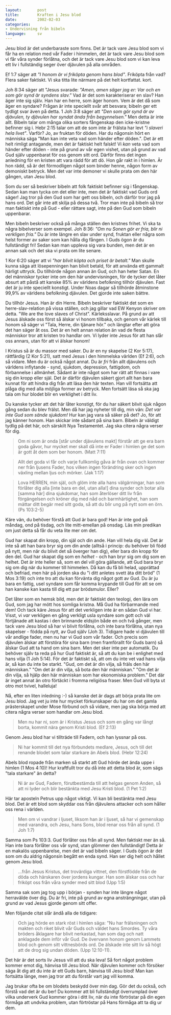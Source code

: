 ```yaml
---
layout:       post
title:        Kraften i Jesu blod
date:         2002-02-03
categories:
- Undervisning från bibeln
language:     sv
---
```

Jesu blod är det underbaraste som finns. Det är tack vare Jesu
blod som vi får ha en relation med vår Fader i himmelen, det är tack
vare Jesu blod som vi får våra synder förlåtna, och det är tack vare
Jesu blod som vi kan leva ett liv i fullständig seger över djävulen på
alla områden.


Ef 1:7 säger att <em>"I honom är vi friköpta
genom hans blod"</em>. Friköpta från vad? Flera saker faktiskt. Vi
ska titta lite närmare på det helt kortfattat. kort.

Joh 8:34
säger att "Jesus svarade: <em>"Amen, amen säger jag er: Var och en
som gör synd är syndens slav."</em> Vad är det som karakteriserar en
slav? Han äger inte sig själv. Han har en herre, som äger honom. Vem
är det då som äger en syndare? Frågan är inte speciellt svår att
besvara; bibeln ger ett tydligt svar även på detta. 1 Joh 3:8 säger
att <em>"Den som gör synd är av djävulen, ty djävulen har syndat ända
från begynnelsen."</em> Men detta är inte allt. Bibeln talar om många
olika sorters fångenskap den icke-kristne befinner sig i. Hebr 2:15
talar om att de som inte är frälsta har levt <em>"i slaveri hela
livet"</em>. Varför? Jo, av fruktan för döden. Har du någonsin hört
en människa säga "Man kan inte veta vad som händer efter
döden.". Det är ett helt rimligt antagande, men det är faktiskt helt
falskt! Vi <em>kan</em> veta vad som händer efter döden - inte på
grund av vår egen vishet, utan på grund av vad Gud själv uppenbarat
för oss genom sitt ord. Därför finns det ingen anledning för en
kristen att vara rädd för att dö. Hon går rakt in i himlen. Är hon
rädd, så är det förmodligen något som binder henne, någon form av
demoniskt betryck. Men det var inte demoner vi skulle prata om den här
gången, utan Jesu blod.

Som du ser så beskriver bibeln att
folk faktiskt befinner sig i fångenskap. Sedan kan man tycka om det
eller inte, men det är faktiskt vad Guds ord säger! Jag tror på den
Gud som har gett oss bibeln, och därför tror jag på hans ord. Det går
inte att skilja på dessa två. Tror man inte på bibeln så tror man
faktiskt inte på Gud - eller rättare sagt, inte på den Gud som bibeln
uppenbarar.

Men bibeln beskriver också på många ställen den
kristnes frihet. Vi ska ta några bibelverser som exempel. Joh 8:36:
<em>"Om nu Sonen gör er fria, blir ni verkligen fria."</em> Du är
inte längre en slav under synd, fruktan eller några som helst former
av saker som kan hålla dig fången. I Guds ögon är du fullständigt fri!
Sedan kan man uppleva sig vara bunden, men det är en annan sak och det
ska vi prata om lite senare.

1 Kor 6:20 säger att vi <em>"har
blivit köpta och priset är betalt."</em> Man skulle kunna säga att
lösepenningen han blivit betald, för att använda ett gammalt härligt
uttryck. Du tillhörde någon annan än Gud, och han heter Satan. En del
människor tycker inte om den här undervisningen, för de tycker det
låter absurt att påstå att kanske 85% av världens befolkning tillhör
djävulen. Fast det är ju inte speciellt konstigt. Under Noas dagar så
tillhörde åtminstone 99,9% av världens befolkning djävulen. Det gjorde
inte saken bättre.

Du tillhör Jesus. Han är din Herre. Bibeln
beskriver faktiskt det som en herre-slav-relation på vissa ställen,
och jag gillar vad EW Kenyon skriver om detta. "We are the love
slaves of Christ". Kärleksslavar. På grund av att Jesus älskade oss
först så älskar vi honom tillbaka, och genom vår kärlek till honom så
säger vi "Tala, Herre, din tjänare hör." och längtar efter att göra
det han säger åt oss. Det är en helt annan relation än vad de flesta
människor tror att kristen tro handlar om. Vi lyder inte Jesus för att
han slår oss annars, utan för att vi älskar honom!

I Kristus
så är du massor med saker. Du är en ny skapelse (2 Kor 5:17),
rättfärdig (2 Kor 5:21), satt med Jesus i den himmelska världen (Ef
2:6), och så vidare. Men du är också något annat. Du är <em>fri</em>
från allt djävulens och världens inflytande - synd, sjukdom,
depression, fattigdom, och förbannelse i allmänhet. Sådant är inte
något som har rätt att finnas i vare sig din kropp eller själ. Det är
därför djävulen säkert gjort allt han bara kunnat för att hindra dig
från att läsa den här texten. Han vill fortsätta att plåga dig med
alla möjliga former av betryck. Men fortsätt läsa så ska jag tala om
hur blodet blir en verklighet i ditt liv.

Du kanske tycker att
det här låter konstigt, för du har säkert blivit sjuk någon gång sedan
du blev frälst. Men då har jag nyheter till dig, min vän: <em>Det var
inte Gud som sände sjukdom!</em> Hur kan jag vara så säker på det? Jo,
för att jag känner honom. Han skickar inte sådant på sina barn. Bibeln
är väldigt tydlig på det här, och särskilt Nya Testamentet. Jag ska
citera några verser för dig.

> Om ni som är onda [står under djävulens makt] förstår att ge era barn goda gåvor, hur mycket mer skall då inte er Fader i himlen ge det som är gott åt dem som ber honom. (Matt 7:11)

> Allt det goda vi får och varje fullkomlig gåva är från ovan och kommer ner från ljusens Fader, hos vilken ingen förändring sker och ingen växling mellan ljus och mörker. (Jak 1:17)

> Lova HERREN, min själ, och glöm inte alla hans välgärningar, han som förlåter dig alla [inte bara en del, utan alla!] dina synder och botar alla [samma här] dina sjukdomar, han som återlöser ditt liv från förgängelsen och kröner dig med nåd och barmhärtighet, han som mättar ditt begär med sitt goda, så att du blir ung på nytt som en örn. (Ps 103:2-5)

Käre vän, du behöver förstå att Gud är bara god! Han är inte god på måndag,
ond på tisdag, och lite mitt-emellan på onsdag. Läs min predikan om
just detta så får du veta lite mer om det.

Gud har skapat din
kropp, din själ och din ande. Han vill hela dig väl. Det är inte så
att han bara bryr sig om din ande (alltså i princip: du behöver bli
född på nytt, men när du blivit det så överger han dig), eller bara
din kropp för den del. Gud har skapat dig som en <em>helhet</em> - och
han bryr sig om dig som en helhet. Det är inte heller så, som en del
vill göra gällande, att Gud bara bryr sig om dig när du kommer till
himmelen. Då kan du få bli helad, upprättad och befriad, men här på
jorden ska du "i ditt anletes svett äta ditt bröd" (1 Mos 3:19) och
inte tro att du kan förvänta dig något gott av Gud. Du är ju bara en
fattig, usel syndare som får komma krypande till Gud för att se om han
kanske kan kasta till dig ett par brödsmulor. Eller?

Det låter
som en hemsk bild, men det är faktiskt den teologi, den lära om Gud,
som jag har mött hos somliga kristna. Må Gud ha förbarmande med dem!
Och tack käre Jesus för att det verkligen inte är en sådan Gud vi
har. Visst, vi <em>var</em> verkligen en gång verkligt usla syndare
som gott och väl förtjänade att kastas i den brinnande eldsjön både en
och två gånger, men tack vare Jesu blod så har vi blivit förlåtna, och
inte bara förlåtna, utan nya skapelser - födda på nytt, av Gud själv
(Joh 3). Tidigare hade vi djävulen till vår andlige fader, men nu har
vi Gud som vår fader. Och precis som djävulen älskar att förstöra för
sina barn (men framförallt för Guds barn) så älskar Gud att ta hand om
sina barn. Men det sker inte per automatik. Du behöver själv ta reda
på hur Gud faktiskt är, så att du kan be i enlighet med hans vilja (1
Joh 5:14). För det är faktiskt så, att om du inte vet vad hans vilja
är, så kan du inte be starkt. "Gud, om det är din vilja, så fräls den
här människan." "Om det är din vilja, så bota den här människan."
"Om det är din vilja, så hjälp den här människan som har ekonomiska
problem." Det där är inget annat än otro förtäckt i fromma religiösa
fraser. Men Gud vill byta ut otro mot tvivel, halleluja!

Nå, efter en liten inledning :-) så kanske det är dags att börja prata
lite om Jesu blod. Jag vet ju inte hur mycket förkunskaper du har om
det gamla prästerskapet under Mose förbund och så vidare, men jag ska
börja med att citera några verser som handlar om Jesu
blod.

> Men nu har ni, som är i Kristus Jesus och som en gång var långt borta, kommit nära genom Kristi blod. (Ef 2:13)

Genom Jesu blod har vi tillträde till Fadern, och han lyssnar på oss.

> Ni har kommit till det nya förbundets medlare, Jesus, och till det renande blodet som talar starkare än Abels blod. (Hebr 12:24)

Abels blod ropade från marken så starkt att Gud hörde det ända uppe i himlen (1 Mos 4:10)! Hur kraftfullt tror du då inte att detta blod är, som sägs "tala starkare" än detta?

> Ni är av Gud, Fadern, förutbestämda till att helgas genom Anden, så att ni lyder och blir bestänkta med Jesu Kristi blod. (1 Pet 1:2)

Här tar aposteln Petrus upp något viktigt. Vi kan bli bestänkta med Jesu blod. Det är ett blod som skyddar oss från djävulens attacker och som håller oss rena i världen.

> Men om vi vandrar i ljuset, liksom han är i ljuset, så har vi gemenskap med varandra, och Jesu, hans Sons, blod renar oss från all synd. (1 Joh 1:7)

Samma som Ps 103:3. Gud förlåter oss från all synd. Men faktiskt mer än så. Han inte bara förlåter oss vår synd, utan glömmer den fullständigt! Detta är en makalös uppenbarelse, men det är vad bibeln säger. I Guds ögon är det som om du aldrig någonsin begått en enda synd. Han ser dig helt och hållet genom Jesu blod.

> ...från Jesus Kristus, det trovärdiga vittnet, den förstfödde från de döda och härskaren över jordens kungar. Han som älskar oss och har friköpt oss från våra synder med sitt blod (Upp 1:5)

Samma sak som jag tog upp i början - synden har inte längre något herravälde över dig. Du är fri, inte på grund av egna ansträngningar, utan på grund av vad Jesus gjorde genom sitt offer.

Men följande citat slår ändå alla de tidigare:

> Och jag hörde en stark röst i himlen säga: "Nu har frälsningen och makten och riket blivit vår Guds och väldet hans
Smordes. Ty våra bröders åklagare har blivit nerkastad, han som dag och natt anklagade dem inför vår Gud. De övervann honom genom Lammets blod och genom sitt vittnesbörds ord. De älskade inte sitt liv så högt att de drog sig undan döden. (Upp 12:10-11).

Det här är det sorts liv Jesus vill att du ska leva! Så fort något problem kommer emot dig, hänvisa till Jesu blod. När djävulen kommer och försöker säga åt dig att du inte är ett Guds barn, hänvisa till Jesu blod! Man kan fortsätta länge, men jag tror att du förstår vart jag vill komma.

Jag brukar ofta be om blodets beskydd över min dag. Gör det du
också, och förstå vad det är du ber! Du kommer att bli fullständigt
överrumplad över vilka underverk Gud kommer göra i ditt liv, när du
inte förtröstar på din egen förmåga att undvika problem, utan
förtröstar på Hans förmåga att ta dig ur dem.
